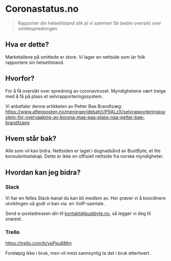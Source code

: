 # Coronastatus.no
> Rapporter din helsetilstand slik at vi sammen får bedre oversikt over smittespredningen

## Hva er dette?
Mørketallene på smittede er store. Vi lager en nettside som lar folk rapportere sin helsetilstand.

## Hvorfor?
For å få oversikt over spredning av coronaviruset. Myndighetene vært treige med å få på plass et selvrapporteringssystem.

Vi anbefaler denne artikkelen av Petter Bae Brandtzæg: https://www.aftenposten.no/meninger/debatt/i/P9ALzX/selvrapporteringssystem-for-overvaaking-av-korona-maa-paa-plass-naa-petter-bae-brandtzaeg

## Hvem står bak?
Alle som vil kan bidra. Nettsiden er laget i dugnadsånd av BustByte, et lite konsulentselskap. Dette er ikke en offisiell nettside fra norske myndigheter.

## Hvordan kan jeg bidra?

### Slack
Vi har en felles Slack-kanal du kan bli medlem av. Her prøver vi å koordinere utviklingen så godt vi kan via. en VoIP-samtale.

Send e-postadressen din til kontakt@bustbyte.no, så legger vi deg til snarest. 

### Trello
https://trello.com/b/ypPpu6Mm

Foreløpig ikke i bruk, men vil mest sannsynlig ta det i bruk etterhvert.
